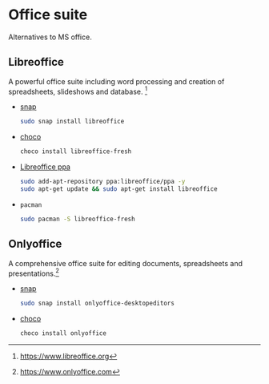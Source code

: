 # Office suite


Alternatives to MS office.

<!--more-->

## Libreoffice

A powerful office suite including word processing and creation of spreadsheets, slideshows and database. [^1]

[^1]: https://www.libreoffice.org

- [snap](https://snapcraft.io/libreoffice)
  ```bash
  sudo snap install libreoffice
  ```
- [choco](https://community.chocolatey.org/packages/libreoffice-fresh)
  ```bash
  choco install libreoffice-fresh
  ```
- [Libreoffice ppa](https://launchpad.net/~libreoffice/+archive/ubuntu/ppa)
  ```bash
  sudo add-apt-repository ppa:libreoffice/ppa -y
  sudo apt-get update && sudo apt-get install libreoffice
  ```
- `pacman`
  ```bash
  sudo pacman -S libreoffice-fresh
  ```

## Onlyoffice

A comprehensive office suite for editing documents, spreadsheets and presentations.[^2]

[^2]: https://www.onlyoffice.com

- [snap](https://snapcraft.io/onlyoffice-desktopeditors)
  ```bash
  sudo snap install onlyoffice-desktopeditors
  ```
- [choco](https://community.chocolatey.org/packages/onlyoffice/)
  ```bash
  choco install onlyoffice
  ```

